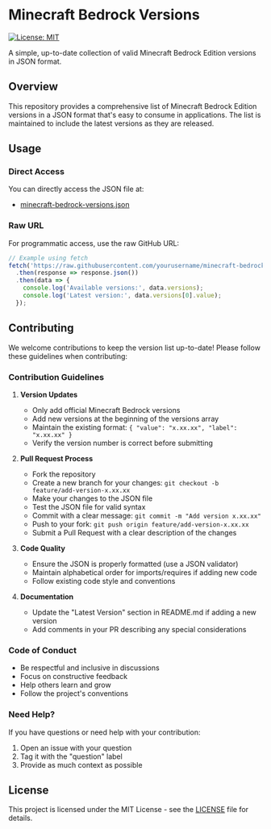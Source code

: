 # Minecraft Bedrock Versions

[![License: MIT](https://img.shields.io/badge/License-MIT-yellow.svg)](https://opensource.org/licenses/MIT)

A simple, up-to-date collection of valid Minecraft Bedrock Edition versions in JSON format.

## Overview

This repository provides a comprehensive list of Minecraft Bedrock Edition versions in a JSON format that's easy to consume in applications. The list is maintained to include the latest versions as they are released.

## Usage

### Direct Access

You can directly access the JSON file at:
- [minecraft-bedrock-versions.json](./minecraft-bedrock-versions.json)

### Raw URL

For programmatic access, use the raw GitHub URL:
```javascript
// Example using fetch
fetch('https://raw.githubusercontent.com/yourusername/minecraft-bedrock-versions/main/minecraft-bedrock-versions.json')
  .then(response => response.json())
  .then(data => {
    console.log('Available versions:', data.versions);
    console.log('Latest version:', data.versions[0].value);
  });
```

## Contributing

We welcome contributions to keep the version list up-to-date! Please follow these guidelines when contributing:

### Contribution Guidelines

1. **Version Updates**
   - Only add official Minecraft Bedrock versions
   - Add new versions at the beginning of the versions array
   - Maintain the existing format: `{ "value": "x.xx.xx", "label": "x.xx.xx" }`
   - Verify the version number is correct before submitting

2. **Pull Request Process**
   - Fork the repository
   - Create a new branch for your changes: `git checkout -b feature/add-version-x.xx.xx`
   - Make your changes to the JSON file
   - Test the JSON file for valid syntax
   - Commit with a clear message: `git commit -m "Add version x.xx.xx"`
   - Push to your fork: `git push origin feature/add-version-x.xx.xx`
   - Submit a Pull Request with a clear description of the changes

3. **Code Quality**
   - Ensure the JSON is properly formatted (use a JSON validator)
   - Maintain alphabetical order for imports/requires if adding new code
   - Follow existing code style and conventions

4. **Documentation**
   - Update the "Latest Version" section in README.md if adding a new version
   - Add comments in your PR describing any special considerations

### Code of Conduct

- Be respectful and inclusive in discussions
- Focus on constructive feedback
- Help others learn and grow
- Follow the project's conventions

### Need Help?

If you have questions or need help with your contribution:
1. Open an issue with your question
2. Tag it with the "question" label
3. Provide as much context as possible

## License

This project is licensed under the MIT License - see the [LICENSE](LICENSE) file for details.